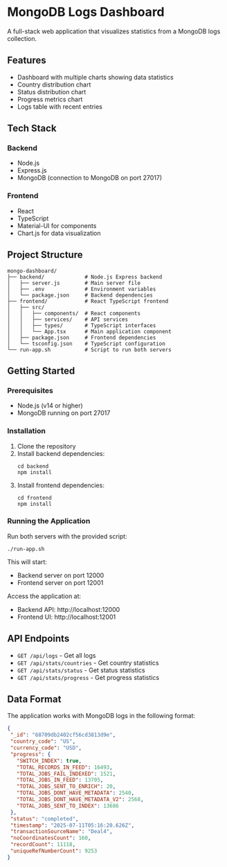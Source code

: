 # MongoDB Logs Dashboard

A full-stack web application that visualizes statistics from a MongoDB logs collection.

## Features

- Dashboard with multiple charts showing data statistics
- Country distribution chart
- Status distribution chart
- Progress metrics chart
- Logs table with recent entries

## Tech Stack

### Backend
- Node.js
- Express.js
- MongoDB (connection to MongoDB on port 27017)

### Frontend
- React
- TypeScript
- Material-UI for components
- Chart.js for data visualization

## Project Structure

```
mongo-dashboard/
├── backend/             # Node.js Express backend
│   ├── server.js        # Main server file
│   ├── .env             # Environment variables
│   └── package.json     # Backend dependencies
├── frontend/            # React TypeScript frontend
│   ├── src/
│   │   ├── components/  # React components
│   │   ├── services/    # API services
│   │   ├── types/       # TypeScript interfaces
│   │   └── App.tsx      # Main application component
│   ├── package.json     # Frontend dependencies
│   └── tsconfig.json    # TypeScript configuration
└── run-app.sh           # Script to run both servers
```

## Getting Started

### Prerequisites

- Node.js (v14 or higher)
- MongoDB running on port 27017

### Installation

1. Clone the repository
2. Install backend dependencies:
   ```
   cd backend
   npm install
   ```
3. Install frontend dependencies:
   ```
   cd frontend
   npm install
   ```

### Running the Application

Run both servers with the provided script:

```
./run-app.sh
```

This will start:
- Backend server on port 12000
- Frontend server on port 12001

Access the application at:
- Backend API: http://localhost:12000
- Frontend UI: http://localhost:12001

## API Endpoints

- `GET /api/logs` - Get all logs
- `GET /api/stats/countries` - Get country statistics
- `GET /api/stats/status` - Get status statistics
- `GET /api/stats/progress` - Get progress statistics

## Data Format

The application works with MongoDB logs in the following format:

```json
{
 "_id": "68709db2402cf56cd3813d9e",
 "country_code": "US",
 "currency_code": "USD",
 "progress": {
   "SWITCH_INDEX": true,
   "TOTAL_RECORDS_IN_FEED": 16493,
   "TOTAL_JOBS_FAIL_INDEXED": 1521,
   "TOTAL_JOBS_IN_FEED": 13705,
   "TOTAL_JOBS_SENT_TO_ENRICH": 20,
   "TOTAL_JOBS_DONT_HAVE_METADATA": 2540,
   "TOTAL_JOBS_DONT_HAVE_METADATA_V2": 2568,
   "TOTAL_JOBS_SENT_TO_INDEX": 13686
 },
 "status": "completed",
 "timestamp": "2025-07-11T05:16:20.626Z",
 "transactionSourceName": "Deal4",
 "noCoordinatesCount": 160,
 "recordCount": 11118,
 "uniqueRefNumberCount": 9253
}
```